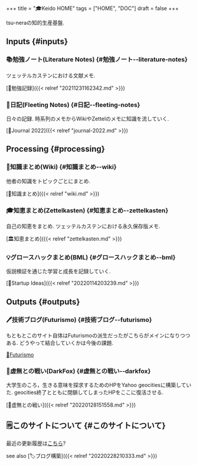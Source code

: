 +++
title = "🎓Keido HOME"
tags = ["HOME", "DOC"]
draft = false
+++

tsu-neraの知的生産基盤.


## Inputs {#inputs}


### 📚勉強ノート(Literature Notes) {#勉強ノート--literature-notes}

ツェッテルカステンにおける文献メモ.

[📁勉強記録]({{< relref "20211231162342.md" >}})


### 📓日記(Fleeting Notes) {#日記--fleeting-notes}

日々の記録. 時系列のメモからWikiやZettelのメモに知識を流していく.

[📅Journal 2022]({{< relref "journal-2022.md" >}})


## Processing {#processing}


### 📝知識まとめ(Wiki) {#知識まとめ--wiki}

他者の知識をトピックごとにまとめ.

[📝知識まとめ]({{< relref "wiki.md" >}})


### 🎓知恵まとめ(Zettelkasten) {#知恵まとめ--zettelkasten}

自己の知恵をまとめ. ツェッテルカステンにおける永久保存版メモ.

[🏛知恵まとめ]({{< relref "zettelkasten.md" >}})


### 💡グロースハックまとめ(BML) {#グロースハックまとめ--bml}

仮説検証を通じた学習と成長を記録していく.

[🔬Startup Ideas]({{< relref "20220114203239.md" >}})


## Outputs {#outputs}


### 🖊技術ブログ(Futurismo) {#技術ブログ--futurismo}

もともとこのサイト自体はFuturismoの派生だったがこちらがメインになりつつある. どうやって結合していくかは今後の課題.

[🔗Futurismo](https://futurismo.biz/)


### 🦊虚無との戦い(DarkFox) {#虚無との戦い--darkfox}

大学生のころ，生きる意味を探求するためのHPをYahoo geocitiesに構築していた. geocities終了とともに閉鎖してしまったHPをここに復活させる.

[🦊虚無との戦い]({{< relref "20220128151558.md" >}})


## 🗒このサイトについて {#このサイトについて}

最近の更新履歴は[こちら](https://github.com/tsu-nera/keido/commits/main)?

see also [🏷ブログ構築]({{< relref "20220228210333.md" >}})
